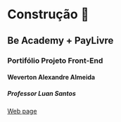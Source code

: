 # Construção 🚧

## Be Academy + PayLivre

### Portifólio Projeto Front-End

#### Weverton Alexandre Almeida

##### Professor Luan Santos

[Web page](https://alexandre-a11.github.io/beacademy-devstart-frontend-myportfolio/index.html)


